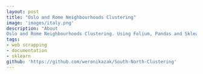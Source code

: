 ```yaml
---
layout: post
title: "Oslo and Rome Neighbourhoods Clustering"
image: 'images/italy.png'
description: "About
Oslo and Rome Neighbourhoods Clustering. Using Folium, Pandas and Sklearn."
tags:
- web scrapping
- documentation
- sklearn
github: 'https://github.com/weronikazak/South-North-Clustering'
---
```

